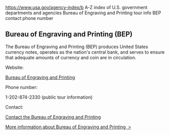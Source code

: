 

https://www.usa.gov/agency-index/b
A-Z index of U.S. government departments and agencies
Bureau of Engraving and Printing tour info
BEP contact phone number

Bureau of Engraving and Printing (BEP)
--------------------------------------

The Bureau of Engraving and Printing (BEP) produces United States currency notes, operates as the nation's central bank, and serves to ensure that adequate amounts of currency and coin are in circulation.

Website:

[Bureau of Engraving and Printing](https://www.moneyfactory.gov/)

Phone number:

1-202-874-2330 (public tour information)

Contact:

[Contact the Bureau of Engraving and Printing](https://www.bep.gov/contact-us)

[More information about Bureau of Engraving and Printing  >](https://www.usa.gov/agencies/bureau-of-engraving-and-printing)
